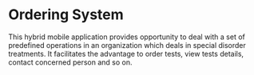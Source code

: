 # Ordering System

This hybrid mobile application provides opportunity to deal with a set of predefined operations in an organization which deals in special disorder treatments. It facilitates the advantage to order  tests, view tests details, contact concerned person and so on.
